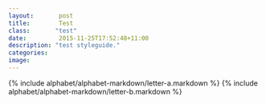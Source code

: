 ```yaml
---
layout:       post
title:        Test
class:       "test"
date:         2015-11-25T17:52:48+11:00
description: "test styleguide."
categories:      
image:        
---
```


{% include alphabet/alphabet-markdown/letter-a.markdown %}
{% include alphabet/alphabet-markdown/letter-b.markdown %}